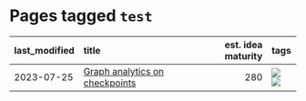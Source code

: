 # Pages tagged `test`

|last_modified|title|est. idea maturity|tags
|:---|:---|---:|:---|
|2023-07-25|[Graph analytics on checkpoints](../Graph_analytics_on_checkpoints.md)|280|[![](https://img.shields.io/badge/tag-from_issue-e8ae48)](../tags/from_issue.md) [![](https://img.shields.io/badge/tag-test-5aa8d1)](../tags/test.md)|